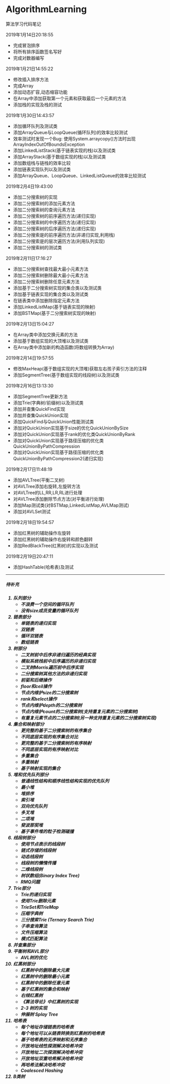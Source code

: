 # AlgorithmLearning
算法学习代码笔记

2019年1月14日20:18:55 
* 完成冒泡排序  
* 将所有排序函数签名写好
* 完成对数器编写

2019年1月21日14:55:22
* 修改插入排序方法
* 完成Array
* 添加动态扩容,动态缩容功能
* 在Array中添加获取第一个元素和获取最后一个元素的方法
* 添加栈的实现及栈的测试

2019年1月30日14:43:57
* 添加循环队列及测试类
* 添加ArrayQueue与LoopQueue(循环队列)的效率比较测试
* 效率测试时发现一个Bug: 使用System.arraycopy()方法时出现ArrayIndexOutOfBoundsException
* 添加LinkedListStack(基于链表实现的栈)以及测试类
* 添加ArrayStack(基于数组实现的栈)以及测试类
* 添加数组栈与链栈的效率比较
* 添加链表实现队列以及测试类
* 添加ArrayQueue、LoopQueue、LinkedListQueue的效率比较测试

2019年2月4日19:43:00
* 添加二分搜索树的实现 
* 添加二分搜索树的添加元素方法 
* 添加二分搜索树的查询元素方法 
* 添加二分搜索树的前序遍历方法(递归实现) 
* 添加二分搜索树的中序遍历方法(递归实现) 
* 添加二分搜索树的后序遍历方法(递归实现) 
* 添加二分搜索是的前序遍历方法(非递归实现,利用栈)
* 添加二分搜索是的层次遍历方法(利用队列实现)
* 添加二分搜索树的测试类

2019年2月11日17:16:27
* 添加二分搜索树查找最大最小元素方法
* 添加二分搜索树删除最大最小元素方法
* 添加二分搜索树删除任意元素方法
* 添加基于二分搜索树实现的集合类以及测试类
* 添加基于链表实现的集合类以及测试类
* 在链表类中添加删除指定元素方法
* 添加LinkedListMap(基于链表实现的映射)
* 添加BSTMap(基于二分搜索树实现的映射)

2019年2月13日15:04:27
* 在Array类中添加交换元素的方法
* 添加基于数组实现的大顶堆以及测试类
* 在Array类中添加新的构造函数(将数组转换为Array)

2019年2月14日19:57:55
* 修改MaxHeap(基于数组实现的大顶堆)获取左右孩子索引方法的注释
* 添加SegmentTree(基于数组实现的线段树)以及测试类

2019年2月16日13:13:30
* 添加SegmentTree更新方法
* 添加Trie(字典树/前缀树)以及测试类
* 添加并查集QuickFind实现
* 添加并查集QuickUnion实现
* 添加QuickFind与QuickUnion性能测试类
* 添加对QuickUnion实现基于size的优化QuickUnionBySize
* 添加对QuickUnion实现基于rank的优化类QuickUnionByRank
* 添加对QuickUnion实现基于路径压缩的优化类QuickUnionByPathCompression
* 添加对QuickUnion实现基于路径压缩的优化类QuickUnionByPathCompression2(递归实现)

2019年2月17日11:48:19
* 添加AVLTree(平衡二叉树)
* 对AVLTree添加右旋转,左旋转方法
* 对AVLTree的LL,RR,LR,RL进行处理
* 对AVLTree添加删除节点方法(对平衡进行处理)
* 添加Map测试类(对BSTMap,LinkedListMap,AVLMap测试)
* 添加对AVLSet测试

2019年2月18日19:54:57
* 添加红黑树的辅助操作左旋转
* 添加红黑树的辅助操作右旋转和颜色翻转
* 添加RedBlackTree(红黑树)的实现以及测试

2019年2月19日20:47:11
* 添加HashTable(哈希表)及测试

----
<h5>待补充<h5>
   
1. 队列部分
    * 不浪费一个空间的循环队列
    * 没有size成员变量的循环队列
2. 链表部分
    * 单链表的递归实现
    * 双链表
    * 循环双链表
    * 数组链表
3. 树部分
    * 二叉树前中后序非递归遍历的经典实现
    * 模拟系统栈前中后序遍历的非递归实现
    * 二叉树Morris遍历前中后序实现
    * 二分搜索树其他方法的非递归实现
    * 前驱和后继操作
    * floor和ceil操作
    * 节点内维护size的二分搜索树
    * rank和select操作
    * 节点内维护depth的二分搜索树
    * 节点内维护count的二分搜索树(支持重复元素的二分搜索树)
    * 有重复元素节点的二分搜索树(另一种支持重复元素的二分搜索树实现)
4. 集合和映射部分
    * 更完整的基于二分搜索树的有序集合
    * 不同底层实现的有序集合对比
    * 更完整的基于二分搜索树的有序映射
    * 不同底层实现的有序映射对比
    * 多重集合
    * 多重映射
    * 基于映射实现的集合
5. 堆和优先队列部分
    * 普通线性结构和顺序线性结构实现的优先队列
    * 最小堆
    * 堆排序
    * 索引堆
    * 双向优先队列
    * 多叉堆
    * 二项堆
    * 斐波那契堆
    * 基于事件堆的粒子检测碰撞
6. 线段树部分
    * 使用节点表示的线段树
    * 链式存储的线段树
    * 动态线段树
    * 线段树的懒惰传播
    * 二维线段树
    * 树状数组(Binary Index Tree)
    * RMQ问题
7. Trie部分
    * Trie的递归实现
    * 使用Trie删除元素
    * TrieSet和TrieMap
    * 压缩字典树
    * 三分搜索Trie (Ternary Search Trie)
    * 子串查询算法
    * 文件压缩算法
    * 模式匹配算法
8. 并查集部分
9. 平衡树和AVL部分
    * AVL树的优化
10. 红黑树部分
    * 红黑树中的删除最大元素
    * 红黑树中的删除最小元素
    * 红黑树中的删除任意元素
    * 基于红黑树的集合和映射
    * 右倾红黑树
    * 《算法导论》中红黑树的实现
    * 2-3 树的实现
    * 伸展树 Splay Tree
11. 哈希表
    * 每个地址存储链表的哈希表
    * 每个地址可以从链表转换到红黑树的哈希表
    * 基于哈希表的无序映射和无序集合
    * 开放地址线性探测解决哈希冲突
    * 开放地址二次探测解决哈希冲突
    * 开放地址双重哈希解决哈希冲突
    * 再哈希法解决哈希冲突
    * Coalesced Hashing
12. B类树
